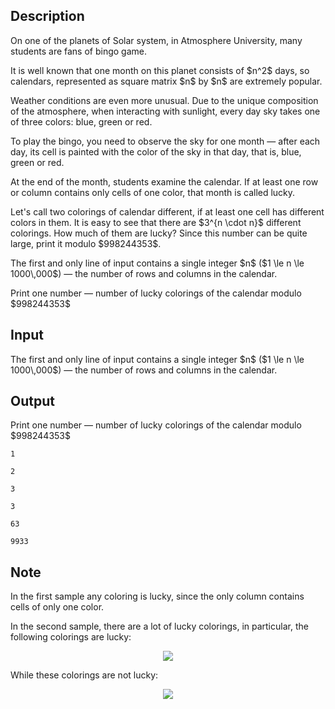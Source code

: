 ## Description

<div><p>On one of the planets of Solar system, in Atmosphere University, many students are fans of bingo game.</p><p>It is well known that one month on this planet consists of $n^2$ days, so calendars, represented as square matrix $n$ by $n$ are extremely popular.</p><p>Weather conditions are even more unusual. Due to the unique composition of the atmosphere, when interacting with sunlight, every day sky takes one of three colors: blue, green or red.</p><p>To play the bingo, you need to observe the sky for one month&nbsp;— after each day, its cell is painted with the color of the sky in that day, that is, blue, green or red.</p><p>At the end of the month, students examine the calendar. If at least one row or column contains only cells of one color, that month is called lucky.</p><p>Let's call two colorings of calendar different, if at least one cell has different colors in them. It is easy to see that there are $3^{n \cdot n}$ different colorings. How much of them are lucky? Since this number can be quite large, print it modulo $998244353$.</p></div><div class="input-specification"><p>The first and only line of input contains a single integer $n$ ($1 \le n \le 1000\,000$)&nbsp;— the number of rows and columns in the calendar.</p></div><div class="output-specification"><p>Print one number&nbsp;— number of lucky colorings of the calendar modulo $998244353$</p></div>

## Input

<p>The first and only line of input contains a single integer $n$ ($1 \le n \le 1000\,000$)&nbsp;— the number of rows and columns in the calendar.</p>

## Output

<p>Print one number&nbsp;— number of lucky colorings of the calendar modulo $998244353$</p>





```input1
1

```




```input2
2

```




```input3
3

```




```output1
3

```




```output2
63

```




```output3
9933

```



## Note

<p>In the first sample any coloring is lucky, since the only column contains cells of only one color.</p><p>In the second sample, there are a lot of lucky colorings, in particular, the following colorings are lucky:</p><center> <img class="tex-graphics" src="file://PtgAWbFh.png" style="max-width: 100.0%;max-height: 100.0%;"> </center><p>While these colorings are not lucky:</p><center> <img class="tex-graphics" src="file://j6zBOAxB.png" style="max-width: 100.0%;max-height: 100.0%;"> </center>
